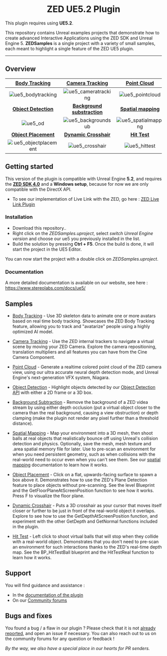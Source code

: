 <h1 align="center">
ZED UE5.2 Plugin
  <br>
</h1>

This plugin requires using **UE5.2**.

<p align="center">

This repository contains Unreal examples projects that demonstrate how to create advanced Interactive Applications using the ZED SDK and Unreal Engine 5.
**ZEDSamples** is a single project with a variety of small samples, each meant to highlight a single feature of the ZED UE5 plugin. 

</p>

---

## Overview

<div align="center">

| [**Body Tracking**](https://www.stereolabs.com/docs/ue5/body-tracking/) | [**Camera Tracking**](https://www.stereolabs.com/docs/ue5/camera-tracking/) | [**Point Cloud**](https://www.stereolabs.com/docs/ue5/) 
| :-----------: |  :------------: | :--------: |
| ![ue5_bodytracking](https://user-images.githubusercontent.com/60651082/232523450-d3b07499-db8f-40fa-ae97-270ba6e957ad.gif) | ![ue5_cameratracking](https://user-images.githubusercontent.com/60651082/232523068-2bef7427-76cf-419a-9b96-ac8eae213ffc.gif) | ![ue5_pointcloud](https://user-images.githubusercontent.com/60651082/232523878-8aa30875-2d75-4969-857f-987adbc6e119.gif)
| [**Object Detection**](https://www.stereolabs.com/docs/ue5/object-detection/) | [**Background substraction**](https://www.stereolabs.com/docs/ue5/background-subtraction/) | [**Spatial mapping**](https://www.stereolabs.com/docs/ue5/spatial-mapping/)
| ![ue5_od](https://user-images.githubusercontent.com/60651082/232524343-e6e368f2-43ab-44e1-ac10-68e174c9b6dc.gif) | ![ue5_backgroundsub](https://user-images.githubusercontent.com/60651082/232524642-e9e327eb-ccc6-4ee2-b953-574347920188.gif) | ![ue5_spatialmapping](https://user-images.githubusercontent.com/60651082/232524962-e403b50e-622f-4448-b8d2-534a3f9a3183.gif)
| [**Object Placement**](https://www.stereolabs.com/docs/ue5/) | [**Dynamic Crosshair**](https://www.stereolabs.com/docs/ue5/) | [**Hit Test**](https://www.stereolabs.com/docs/ue5/)
| ![ue5_objectplacement](https://user-images.githubusercontent.com/60651082/232526333-76a5ccca-fa04-4f26-a8c6-d011fd25c2f7.gif) | ![ue5_crosshair](https://user-images.githubusercontent.com/60651082/232526872-1317ac5b-f19f-48d8-a538-267db3e91231.gif) | ![ue5_hittest](https://user-images.githubusercontent.com/60651082/232527439-52b3af85-34ae-4ce6-8c2f-a9c1ab6de44b.gif)

</div>

## Getting started

This version of the plugin is compatible with Unreal Engine **5.2**, and requires the [**ZED SDK 4.0**](https://www.stereolabs.com/docs/get-started-with-zed/#download-and-install-the-zed-sdk) and a **Windows setup**, because for now we are only compatible with the DirectX API.

- To see our implementation of Live Link with the ZED, go here : [ZED Live Link Plugin](https://github.com/stereolabs/zed-LiveLink-plugin)

### Installation

- Download this repository..
- Right click on the *ZEDSamples.uproject*, select *switch Unreal Engine version* and choose our ue5 you previously installed in the list.
- Build the solution by pressing **Ctrl + F5**. Once the build is done, it will start the project in the UE5 Editor. 

You can now start the project with a double click on *ZEDSamples.uproject*.

### Documentation

A more detailed documentation is available on our website, see here :  https://www.stereolabs.com/docs/ue5/

## Samples

* [Body Tracking](https://www.stereolabs.com/docs/ue5/body-tracking/) - Use 3D skeleton data to animate one or more avatars based on real time body tracking. Showcases the ZED Body Tracking feature, allowing you to track and "avatarize" people using a highly optimized AI model. 

* [Camera Tracking](https://www.stereolabs.com/docs/ue5/camera-tracking/) - Use the ZED internal trackers to navigate a virtual scene by moving your ZED Camera. Explore the camera repositioning, translation multipliers and all features you can have from the Cine Camera Component.

* [Point Cloud](https://www.stereolabs.com/docs/ue5/) - Generate a realtime colored point cloud of the ZED camera view, using our ultra accurate neural depth detection mode, and Unreal Engine's next-generation VFX system, Niagara.

* [Object Detection](https://www.stereolabs.com/docs/ue5/object-detection/) - Highlight objects detected by our [Object Detection API](https://www.stereolabs.com/docs/api/group__Object__group.html) with either a 2D frame or a 3D box.

* [Background Subtraction](https://www.stereolabs.com/docs/ue5/background-subtraction/) - Remove the background of a ZED videa stream by using either depth occlusion (put a virtual object closer to the camera than the real background, causing a view obstruction) or depth clamping (make the plugin not render any pixel further than a threshold distance).

* [Spatial Mapping](https://www.stereolabs.com/docs/ue5/spatial-mapping/) - Map your environment into a 3D mesh, then shoot balls at real objects that realistically bounce off using Unreal's collision detection and physics. Optionally, save the mesh, mesh texture and .area spatial memory file for later. Use to pre-scan an environment for when you need persistent geometry, such as when collisions with the real-world need to occur even when you can't see them. See our [spatial mapping](https://docs.stereolabs.com/mixed-reality/unreal/spatial-mapping/) documentation to learn how it works. 

* [Object Placement](https://www.stereolabs.com/docs/ue5/) - Click on a flat, upwards-facing surface to spawn a box above it. Demonstrates how to use the ZED's Plane Detection feature to place objects without pre-scanning. See the level Blueprint and the GetFloorPlaneAtScreenPosition function to see how it works. Press F to visualize the floor plane.

* [Dynamic Crosshair](https://www.stereolabs.com/docs/ue5/) - Puts a 3D crosshair as your cursor that moves itself closer or further to be just in front of the real-world object it overlaps. Explore to see how to use the GetDepthAtScreenPosition function, and experiment with the other GetDepth and GetNormal functions included in the plugin. 

* [Hit Test](https://www.stereolabs.com/docs/ue5/) - Left click to shoot virtual balls that will stop when they collide with a real-world object. Demonstrates that you don't need to pre-scan an environment for such interactions thanks to the ZED's real-time depth map. See the BP_HitTestBall blueprint and the HitTestReal function to learn how it works.

## Support

You will find guidance and assistance :
- In the [documentation of the plugin](https://www.stereolabs.com/docs/ue5/)
- On our [Community forums](https://community.stereolabs.com/)

## Bugs and fixes

You found a bug / a flaw in our plugin ? Please check that it is not [already reported](https://github.com/stereolabs/zed-UE5/issues), and open an issue if necessary. You can also reach out to us on the community forums for any question or feedback ! 

*By the way, we also have a special place in our hearts for PR senders.*
